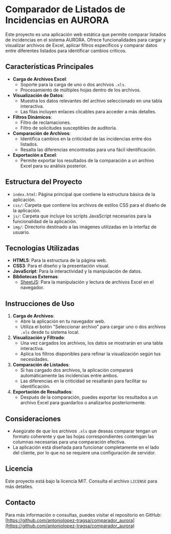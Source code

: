 
# Comparador de Listados de Incidencias en AURORA

Este proyecto es una aplicación web estática que permite comparar listados de incidencias en el sistema AURORA. Ofrece funcionalidades para cargar y visualizar archivos de Excel, aplicar filtros específicos y comparar datos entre diferentes listados para identificar cambios críticos.

## Características Principales

- **Carga de Archivos Excel**:
  - Soporte para la carga de uno o dos archivos `.xls`.
  - Procesamiento de múltiples hojas dentro de los archivos.
- **Visualización de Datos**:
  - Muestra los datos relevantes del archivo seleccionado en una tabla interactiva.
  - Las filas incluyen enlaces clicables para acceder a más detalles.
- **Filtros Dinámicos**:
  - Filtro de reclamaciones.
  - Filtro de solicitudes susceptibles de auditoría.
- **Comparación de Archivos**:
  - Identifica cambios en la criticidad de las incidencias entre dos listados.
  - Resalta las diferencias encontradas para una fácil identificación.
- **Exportación a Excel**:
  - Permite exportar los resultados de la comparación a un archivo Excel para su análisis posterior.

## Estructura del Proyecto

- `index.html`: Página principal que contiene la estructura básica de la aplicación.
- `css/`: Carpeta que contiene los archivos de estilos CSS para el diseño de la aplicación.
- `js/`: Carpeta que incluye los scripts JavaScript necesarios para la funcionalidad de la aplicación.
- `img/`: Directorio destinado a las imágenes utilizadas en la interfaz de usuario.

## Tecnologías Utilizadas

- **HTML5**: Para la estructura de la página web.
- **CSS3**: Para el diseño y la presentación visual.
- **JavaScript**: Para la interactividad y la manipulación de datos.
- **Bibliotecas Externas**:
  - [SheetJS](https://sheetjs.com/): Para la manipulación y lectura de archivos Excel en el navegador.

## Instrucciones de Uso

1. **Carga de Archivos**:
   - Abre la aplicación en tu navegador web.
   - Utiliza el botón "Seleccionar archivo" para cargar uno o dos archivos `.xls` desde tu sistema local.
2. **Visualización y Filtrado**:
   - Una vez cargados los archivos, los datos se mostrarán en una tabla interactiva.
   - Aplica los filtros disponibles para refinar la visualización según tus necesidades.
3. **Comparación de Listados**:
   - Si has cargado dos archivos, la aplicación comparará automáticamente las incidencias entre ambos.
   - Las diferencias en la criticidad se resaltarán para facilitar su identificación.
4. **Exportación de Resultados**:
   - Después de la comparación, puedes exportar los resultados a un archivo Excel para guardarlos o analizarlos posteriormente.

## Consideraciones

- Asegúrate de que los archivos `.xls` que deseas comparar tengan un formato coherente y que las hojas correspondientes contengan las columnas necesarias para una comparación efectiva.
- La aplicación está diseñada para funcionar completamente en el lado del cliente, por lo que no se requiere una configuración de servidor.

## Licencia

Este proyecto está bajo la licencia MIT. Consulta el archivo `LICENSE` para más detalles.

## Contacto

Para más información o consultas, puedes visitar el repositorio en GitHub: [https://github.com/antoniolopez-tragsa/comparador_aurora](https://github.com/antoniolopez-tragsa/comparador_aurora)